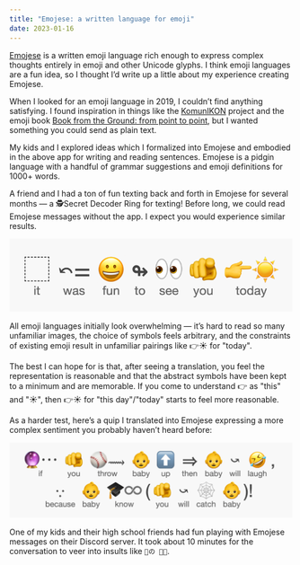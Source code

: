 ```yaml
---
title: "Emojese: a written language for emoji"
date: 2023-01-16
---
```


[Emojese](https://emojese.org) is a written emoji language rich enough to express complex thoughts entirely in emoji and other Unicode glyphs. I think emoji languages are a fun idea, so I thought I’d write up a little about my experience creating Emojese.

When I looked for an emoji language in 2019, I couldn’t find anything satisfying. I found inspiration in things like the [KomunIKON](https://www.komunikon.com) project and the emoji book [Book from the Ground: from point to point](http://www.xubing.com/en/work/details/188?classID=10&type=class#188), but I wanted something you could send as plain text.

My kids and I explored ideas which I formalized into Emojese and embodied in the above app for writing and reading sentences. Emojese is a pidgin language with a handful of grammar suggestions and emoji definitions for 1000+ words.

A friend and I had a ton of fun texting back and forth in Emojese for several months — a 🕵️Secret Decoder Ring for texting! Before long, we could read Emojese messages without the app. I expect you would experience similar results.

![](/images/2023/01/funToSeeYou.png)

All emoji languages initially look overwhelming — it’s hard to read so many unfamiliar images, the choice of symbols feels arbitrary, and the constraints of existing emoji result in unfamiliar pairings like 👉☀️ for "today".

The best I can hope for is that, after seeing a translation, you feel the representation is reasonable and that the abstract symbols have been kept to a minimum and are memorable. If you come to understand 👉 as "this" and "☀️", then 👉☀️ for "this day"/"today" starts to feel more reasonable.

As a harder test, here’s a quip I translated into Emojese expressing a more complex sentiment you probably haven’t heard before:

![](/images/2023/01/ifYouThrowBaby.png)

One of my kids and their high school friends had fun playing with Emojese messages on their Discord server. It took about 10 minutes for the conversation to veer into insults like `🫵の 👩‍🍼`.

